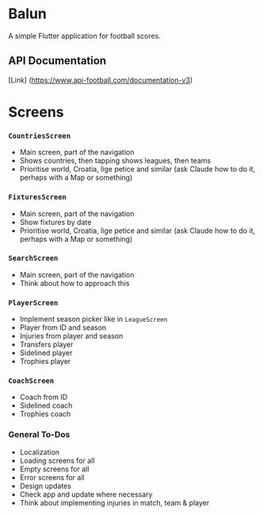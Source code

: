 # Balun

A simple Flutter application for football scores.

## API Documentation
[Link] (https://www.api-football.com/documentation-v3)

# Screens

### `CountriesScreen`

* Main screen, part of the navigation
* Shows countries, then tapping shows leagues, then teams
* Prioritise world, Croatia, lige petice and similar (ask Claude how to do it, perhaps with a Map or something)

### `FixturesScreen`

* Main screen, part of the navigation
* Show fixtures by date
* Prioritise world, Croatia, lige petice and similar (ask Claude how to do it, perhaps with a Map or something)

### `SearchScreen`

* Main screen, part of the navigation
* Think about how to approach this

### `PlayerScreen`

* Implement season picker like in `LeagueScreen`
* Player from ID and season
* Injuries from player and season
* Transfers player
* Sidelined player
* Trophies player

### `CoachScreen`

* Coach from ID
* Sidelined coach
* Trophies coach

### General To-Dos

* Localization
* Loading screens for all
* Empty screens for all
* Error screens for all
* Design updates
* Check app and update where necessary
* Think about implementing injuries in match, team & player
